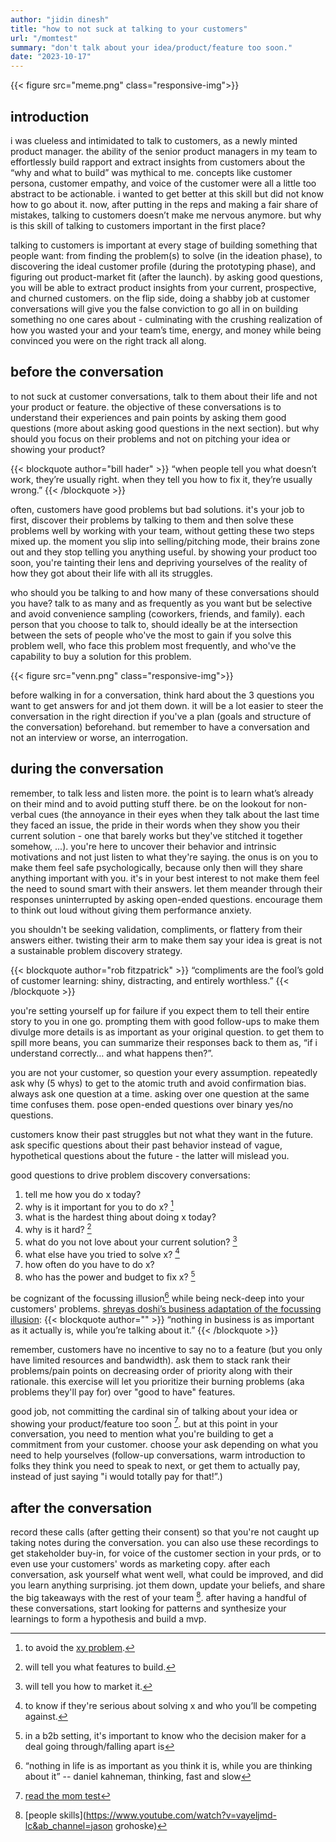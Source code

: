 ```yaml
---
author: "jidin dinesh"
title: "how to not suck at talking to your customers"
url: "/momtest"
summary: "don't talk about your idea/product/feature too soon."
date: "2023-10-17"
---
```


{{< figure src="meme.png" class="responsive-img">}}

## introduction

i was clueless and intimidated to talk to customers, as a newly minted product manager. the ability of the senior product managers in my team to effortlessly build rapport and extract insights from customers about the “why and what to build” was mythical to me. concepts like customer persona, customer empathy, and voice of the customer were all a little too abstract to be actionable. i wanted to get better at this skill but did not know how to go about it. now, after putting in the reps and making a fair share of mistakes, talking to customers doesn’t make me nervous anymore. but why is this skill of talking to customers important in the first place?

talking to customers is important at every stage of building something that people want: from finding the problem(s) to solve (in the ideation phase), to discovering the ideal customer profile (during the prototyping phase), and figuring out product-market fit (after the launch). by asking good questions, you will be able to extract product insights from your current, prospective, and churned customers. on the flip side, doing a shabby job at customer conversations will give you the false conviction to go all in on building something no one cares about - culminating with the crushing realization of how you wasted your and your team’s time, energy, and money while being convinced you were on the right track all along. 

## before the conversation

to not suck at customer conversations, talk to them about their life and not your product or feature. the objective of these conversations is to understand their experiences and pain points by asking them good questions (more about asking good questions in the next section). but why should you focus on their problems and not on pitching your idea or showing your product?

{{< blockquote author="bill hader" >}}
“when people tell you what doesn’t work, they’re usually right. when they tell you how to fix it, they’re usually wrong.”
{{< /blockquote >}}

often, customers have good problems but bad solutions. it's your job to first, discover their problems by talking to them and then solve these problems well by working with your team, without getting these two steps mixed up. the moment you slip into selling/pitching mode, their brains zone out and they stop telling you anything useful. by showing your product too soon, you're tainting their lens and depriving yourselves of the reality of how they got about their life with all its struggles.

who should you be talking to and how many of these conversations should you have?
talk to as many and as frequently as you want but be selective and avoid convenience sampling (coworkers, friends, and family).
each person that you choose to talk to, should ideally be at the intersection between the sets of people who've the most to gain if you solve this problem well, who face this problem most frequently, and who've the capability to buy a solution for this problem.

{{< figure src="venn.png" class="responsive-img">}}

before walking in for a conversation, think hard about the 3 questions you want to get answers for and jot them down. it will be a lot easier to steer the conversation in the right direction if you've a plan (goals and structure of the conversation) beforehand. but remember to have a conversation and not an interview or worse, an interrogation.

## during the conversation

remember, to talk less and listen more. the point is to learn what’s already on their mind and to avoid putting stuff there. be on the lookout for non-verbal cues (the annoyance in their eyes when they talk about the last time they faced an issue, the pride in their words when they show you their current solution - one that barely works but they've stitched it together somehow, ...). you're here to uncover their behavior and intrinsic motivations and not just listen to what they're saying.
the onus is on you to make them feel safe psychologically, because only then will they share anything important with you. it's in your best interest to not make them feel the need to sound smart with their answers. let them meander through their responses uninterrupted by asking open-ended questions. encourage them to think out loud without giving them performance anxiety.

you shouldn't be seeking validation, compliments, or flattery from their answers either.
twisting their arm to make them say your idea is great is not a sustainable problem discovery strategy.

{{< blockquote author="rob fitzpatrick" >}}
“compliments are the fool’s gold of customer learning: shiny, distracting, and entirely worthless.” 
{{< /blockquote >}}

you're setting yourself up for failure if you expect them to tell their entire story to you in one go. prompting them with good follow-ups to make them divulge more details is as important as your original question. to get them to spill more beans, you can summarize their responses back to them as, “if i understand correctly… and what happens then?”.

you are not your customer, so question your every assumption. repeatedly ask why (5 whys) to get to the atomic truth and avoid confirmation bias. always ask one question at a time. asking over one question at the same time confuses them. pose open-ended questions over binary yes/no questions. 

customers know their past struggles but not what they want in the future. ask specific questions about their past behavior instead of vague, hypothetical questions about the future - the latter will mislead you.

good questions to drive problem discovery conversations:
1. tell me how you do x today?
2. why is it important for you to do x? [^1]
3. what is the hardest thing about doing x today?
4. why is it hard?  [^2]
5. what do you not love about your current solution? [^3]
6. what else have you tried to solve x? [^4]
7. how often do you have to do x?
8. who has the power and budget to fix x? [^5]

be cognizant of the focussing illusion[^6] while being neck-deep into your customers' problems.
[shreyas doshi’s business adaptation of the focussing illusion](https://www.linkedin.com/pulse/b2b-product-management-story-shreyas-doshi/): 
{{< blockquote author="" >}}
“nothing in business is as important as it actually is, while you’re talking about it.”
{{< /blockquote >}}

remember, customers have no incentive to say no to a feature (but you only have limited resources and bandwidth). ask them to stack rank their problems/pain points on decreasing order of priority along with their rationale. this exercise will let you prioritize their burning problems (aka problems they'll pay for) over "good to have" features.

good job, not committing the cardinal sin of talking about your idea or showing your product/feature too soon [^7]. but at this point in your conversation, you need to mention what you're building to get a commitment from your customer. choose your ask depending on what you need to help yourselves (follow-up conversations, warm introduction to folks they think you need to speak to next, or get them to actually pay, instead of just saying "i would totally pay for that!”.)

## after the conversation

record these calls (after getting their consent) so that you're not caught up taking notes during the conversation. you can also use these recordings to get stakeholder buy-in, for voice of the customer section in your prds, or to even use your customers' words as marketing copy.
after each conversation, ask yourself what went well, what could be improved, and did you learn anything surprising. jot them down, update your beliefs, and share the big takeaways with the rest of your team [^8].
after having a handful of these conversations, start looking for patterns and synthesize your learnings to form a hypothesis and build a mvp.

[^1]: to avoid the [xy problem](https://xyproblem.info/).
[^2]: will tell you what features to build.
[^3]: will tell you how to market it.
[^4]: to know if they're serious about solving x and who you’ll be competing against.
[^5]: in a b2b setting, it's important to know who the decision maker for a deal going through/falling apart is
[^6]: “nothing in life is as important as you think it is, while you are thinking about it” -- daniel kahneman, thinking, fast and slow 
[^7]: [read the mom test](https://www.momtestbook.com/)
[^8]: [people skills](https://www.youtube.com/watch?v=vayeljmd-lc&ab_channel=jason grohoske)
